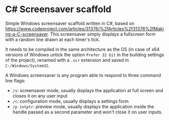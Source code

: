 C# Screensaver scaffold
=======================

Simple Windows screensaver scaffold written in C#, based on <https://www.codeproject.com/articles/31376/%2fArticles%2f31376%2fMaking-a-C-screensaver>.
This screensaver simply displays a fullscreen form with a random line drawn at each timer's tick.

It needs to be compiled in the same architecture as the OS (in case of x64 versions of Windows untick the option `Prefer 32 bit` in the building settings of the project), renamed with a `.scr` extension and saved in `C:/Windows/System32`.

A Windows screensaver is any program able to respond to three command line flags:
- `/s`: screensaver mode, usually displays the application at full screen and closes it on any user input
- `/c`: configuration mode, usually displays a settings form
- `/p intptr`: preview mode, usually displays the application inside the handle passed as a second parameter and won't close it on user inputs.